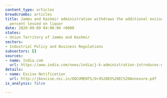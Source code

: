 ```yaml
---
content_type: articles
breadcrumbs: articles
title: Jammu and Kashmir administration withdraws the additional excise duty of 50
  percent levied on liquor
date: 2020-09-09 04:00:00 +0000
states:
- Union Territory of Jammu and Kashmir
sectors:
- Industrial Policy and Business Regulations
subsectors: []
sources:
- name: India.com
  url: https://www.india.com/news/india/j-k-administration-introduces-new-excise-policy-withdraws-50-corona-tax-on-liquor-4128371/
details:
- name: Excise Notification
  url: http://jkexcise.nic.in/DOCUMENTS/Ord%2083%20EC%20Annexure.pdf
is_analysis: false

---
```


